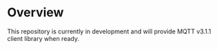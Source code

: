 # Overview

This repository is currently in development and will provide MQTT v3.1.1 client library when ready.